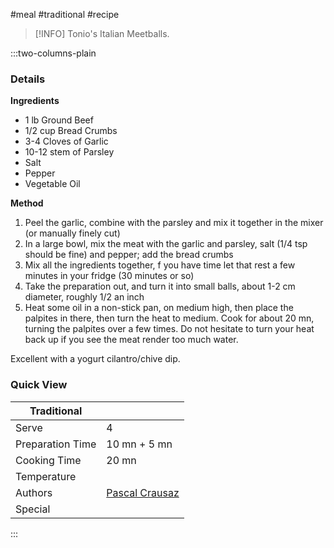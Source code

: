 #meal #traditional #recipe

> [!INFO]
> Tonio's Italian Meetballs.

:::two-columns-plain

### Details
**Ingredients**

- 1 lb Ground Beef
- 1/2 cup Bread Crumbs
- 3-4 Cloves of Garlic
- 10-12 stem of Parsley
- Salt
- Pepper
- Vegetable Oil


**Method**

1. Peel the garlic, combine with the parsley and mix it together in the mixer (or manually finely cut)
2. In a large bowl, mix the meat with the garlic and parsley, salt (1/4 tsp should be fine) and pepper; add the bread crumbs
3. Mix all the ingredients together, f you have time let that rest a few minutes in your fridge (30 minutes or so)
4. Take the preparation out, and turn it into small balls, about 1-2 cm diameter, roughly 1/2 an inch
5. Heat some oil in a non-stick pan, on medium high, then place the palpites in there, then turn the heat to medium. Cook for about 20 mn, turning the palpites over a few times. Do not hesitate to turn your heat back up if you see the meat render too much water.

Excellent with a yogurt cilantro/chive dip.


### Quick View
| Traditional      |                                                |
| ---------------- | ---------------------------------------------- |
| Serve            | 4                                              |
| Preparation Time | 10 mn + 5 mn                                   |
| Cooking Time     | 20 mn                                          |
| Temperature      |                                                |
| Authors          | [Pascal Crausaz](mailto:pascal@askpascal.com)  |
| Special          |                                                |

:::

